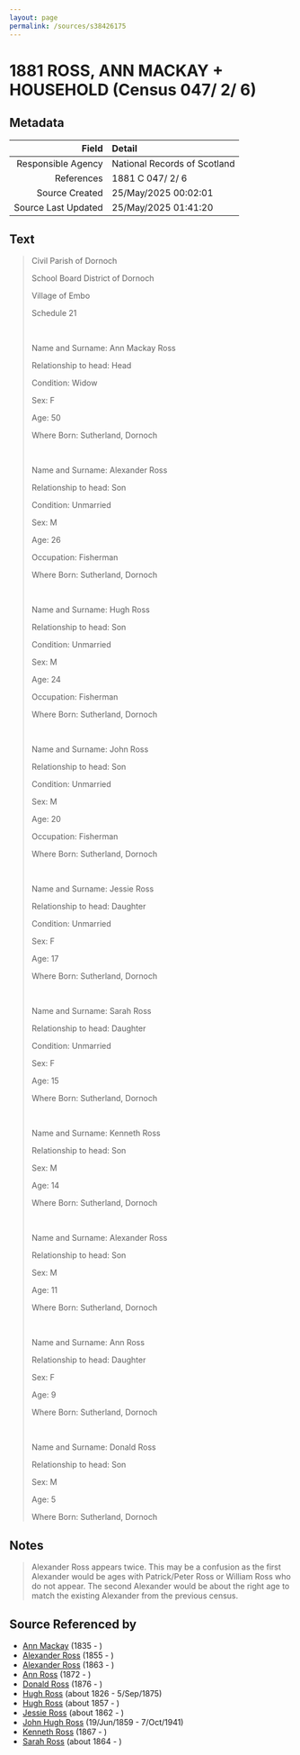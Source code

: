 ```yaml
---
layout: page
permalink: /sources/s38426175
---
```


# 1881 ROSS, ANN MACKAY + HOUSEHOLD (Census 047/ 2/ 6)

## Metadata
Field | Detail
---:|:---
Responsible Agency | National Records of Scotland
References | 1881 C 047/ 2/ 6
Source Created | 25/May/2025 00:02:01
Source Last Updated | 25/May/2025 01:41:20

## Text

> Civil Parish of Dornoch
>
> School Board District of Dornoch
>
> Village of Embo
>
> Schedule 21
>
> <br/>
>
> Name and Surname: Ann Mackay Ross
>
> Relationship to head: Head
>
> Condition: Widow
>
> Sex: F
>
> Age: 50
>
> Where Born: Sutherland, Dornoch
>
> <br/>
>
> Name and Surname: Alexander Ross
>
> Relationship to head: Son
>
> Condition: Unmarried
>
> Sex: M
>
> Age: 26
>
> Occupation: Fisherman
>
> Where Born: Sutherland, Dornoch
>
> <br/>
>
> Name and Surname: Hugh Ross
>
> Relationship to head: Son
>
> Condition: Unmarried
>
> Sex: M
>
> Age: 24
>
> Occupation: Fisherman
>
> Where Born: Sutherland, Dornoch
>
> <br/>
>
> Name and Surname: John Ross
>
> Relationship to head: Son
>
> Condition: Unmarried
>
> Sex: M
>
> Age: 20
>
> Occupation: Fisherman
>
> Where Born: Sutherland, Dornoch
>
> <br/>
>
> Name and Surname: Jessie Ross
>
> Relationship to head: Daughter
>
> Condition: Unmarried
>
> Sex: F
>
> Age: 17
>
> Where Born: Sutherland, Dornoch
>
> <br/>
>
> Name and Surname: Sarah Ross
>
> Relationship to head: Daughter
>
> Condition: Unmarried
>
> Sex: F
>
> Age: 15
>
> Where Born: Sutherland, Dornoch
>
> <br/>
>
> Name and Surname: Kenneth Ross
>
> Relationship to head: Son
>
> Sex: M
>
> Age: 14
>
> Where Born: Sutherland, Dornoch
>
> <br/>
>
> Name and Surname: Alexander Ross
>
> Relationship to head: Son
>
> Sex: M
>
> Age: 11
>
> Where Born: Sutherland, Dornoch
>
> <br/>
>
> Name and Surname: Ann Ross
>
> Relationship to head: Daughter
>
> Sex: F
>
> Age: 9
>
> Where Born: Sutherland, Dornoch
>
> <br/>
>
> Name and Surname: Donald Ross
>
> Relationship to head: Son
>
> Sex: M
>
> Age: 5
>
> Where Born: Sutherland, Dornoch
>

## Notes

> Alexander Ross appears twice. This may be a confusion as the first Alexander would be ages with Patrick/Peter Ross or William Ross who do not appear. The second Alexander would be about the right age to match the existing Alexander from the previous census.
>


## Source Referenced by

* [Ann Mackay](../people/@59598912@-ann-mackay-b1835-d.md) (1835 - )
* [Alexander Ross](../people/@64872505@-alexander-ross-b1855-d.md) (1855 - )
* [Alexander Ross](../people/@98834750@-alexander-ross-b1863-d.md) (1863 - )
* [Ann Ross](../people/@99728908@-ann-ross-b1872-d.md) (1872 - )
* [Donald Ross](../people/@46967448@-donald-ross-b1876-d.md) (1876 - )
* [Hugh Ross](../people/@10594034@-hugh-ross-b1826-d1875-9-5.md) (about 1826 - 5/Sep/1875)
* [Hugh Ross](../people/@33375290@-hugh-ross-b1857-d.md) (about 1857 - )
* [Jessie Ross](../people/@34993752@-jessie-ross-b1862-d.md) (about 1862 - )
* [John Hugh Ross](../people/@75057664@-john-hugh-ross-b1859-6-19-d1941-10-7.md) (19/Jun/1859 - 7/Oct/1941)
* [Kenneth Ross](../people/@64618340@-kenneth-ross-b1867-d.md) (1867 - )
* [Sarah Ross](../people/@84017554@-sarah-ross-b1864-d.md) (about 1864 - )
